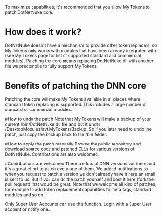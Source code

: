 To maximize capabilities, it's recommended that you allow My Tokens to patch DotNetNuke core.

# How does it work?
DotNetNuke doesn't have a mechanism to provide other token replacers, so My Tokens only works with modules that have been already integrated with (see My Tokens page for list of supported standard and commercial modules). Patching the core means replacing DotNetNuke.dll with another file we precompile to fully support My Tokens.

# Benefits of patching the DNN core
Patching the core will make My Tokens available in all places where standard token replacing is supported. This includes a large number of standard or commercial modules.

#How to undo the patch
Note that My Tokens will make a backup of your current /bin/DotNetNuke.dll file and put it under /DesktopModules/avt.MyTokens/Backup. So if you later need to undo the patch, just copy the backup back to the /bin folder.

#How to apply the patch manually
Browse the public repository and download source code and patched DLLs for various versions of DotNetNuke. Contributions are also welcomed. 

#Contributions are welcomed
There are lots of DNN versions out there and it's a great effort to patch every one of them. We added notifications so when you request to patch a version we don't already have it here an email is sent to us. But if you can do the patch yourself and post it here (fork the pull request) that would be great. Note that we welcome all kind of patches, for example to add token replacement capabilities to meta tags, standard modules and so on.


Only Super User Accounts can use this function. Login with a Super User account or notify one...
